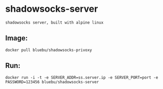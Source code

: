 # shadowsocks-server

    shadowsocks server, built with alpine linux

## Image:

~~~
docker pull bluebu/shadowsocks-privoxy
~~~


## Run:

~~~
docker run -i -t -e SERVER_ADDR=ss.server.ip -e SERVER_PORT=port -e PASSWORD=123456 bluebu/shadowsocks-server
~~~
